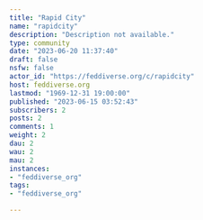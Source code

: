 ```yaml
---
title: "Rapid City" 
name: "rapidcity"
description: "Description not available."
type: community
date: "2023-06-20 11:37:40"
draft: false
nsfw: false
actor_id: "https://feddiverse.org/c/rapidcity"
host: feddiverse.org
lastmod: "1969-12-31 19:00:00"
published: "2023-06-15 03:52:43"
subscribers: 2
posts: 2
comments: 1
weight: 2
dau: 2
wau: 2
mau: 2
instances:
- "feddiverse_org"
tags: 
- "feddiverse_org"

---
```

